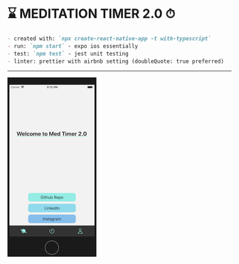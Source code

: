 # ⌛️ MEDITATION TIMER 2.0 ⏱

```markdown
- created with: `npx create-react-native-app -t with-typescript`
- run: `npm start` - expo ios essentially
- test: `npm test` - jest unit testing
- linter: prettier with airbnb setting (doubleQuote: true preferred)
```

-------------------------

![image](./assets/screenshot1.png)
